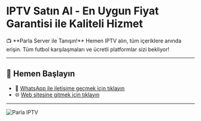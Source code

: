 <h1>IPTV Satın Al - En Uygun Fiyat Garantisi ile Kaliteli Hizmet</h1>
📺 **Parla Server ile Tanışın!**  
Hemen IPTV alın, tüm içeriklere anında erişin.  
Tüm futbol karşılaşmaları ve ücretli platformlar sizi bekliyor!

---

## 🚀 Hemen Başlayın

- 📲 [WhatsApp ile iletişime geçmek için tıklayın](https://api.whatsapp.com/send?phone=447871719796)
- 🌐 [Web sitesine gitmek için tıklayın](https://parlaiptv.net/)

---

![Parla IPTV](https://github.com/user-attachments/assets/2ba5ca4d-3b6d-436f-b2c2-49c2964713c7)
